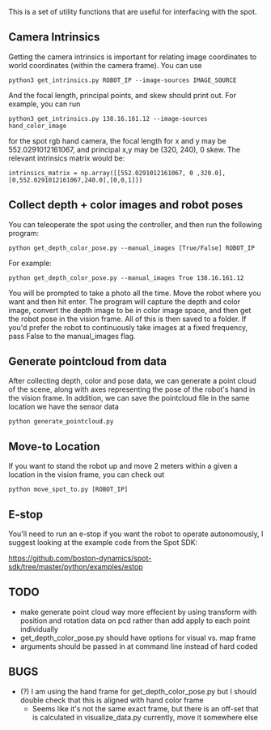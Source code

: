 This is a set of utility functions that are useful for interfacing with the spot.

## Camera Intrinsics
Getting the camera intrinsics is important for relating image coordinates to world coordinates (within the camera frame). You can use

`python3 get_intrinsics.py ROBOT_IP --image-sources IMAGE_SOURCE`

And the focal length, principal points, and skew should print out. For example, you can run

`python3 get_intrinsics.py 138.16.161.12 --image-sources hand_color_image`

for the spot rgb hand camera, the focal length for x and y may be 552.0291012161067, and principal x,y may be (320, 240), 0 skew. The relevant intrinsics matrix would be:

`intrinsics_matrix = np.array([[552.0291012161067, 0 ,320.0],[0,552.0291012161067,240.0],[0,0,1]])`

## Collect depth + color images and robot poses
You can teleoperate the spot using the controller, and then run the following program:

`python get_depth_color_pose.py --manual_images [True/False] ROBOT_IP`

For example:

`python get_depth_color_pose.py --manual_images True 138.16.161.12`

You will be prompted to take a photo all the time. Move the robot where you want and then hit enter. The program will capture the depth and color image, convert the depth image to be in color image space, and then get the robot pose in the vision frame. All of this is then saved to a folder. If you'd prefer the robot to continuously take images at a fixed frequency, pass False to the manual_images flag.

## Generate pointcloud from data
After collecting depth, color and pose data, we can generate a point cloud of the scene, along with axes representing the pose of the robot's hand in the vision frame. In addition, we can save the pointcloud file in the same location we have the sensor data

`python generate_pointcloud.py`

## Move-to Location
If you want to stand the robot up and move 2 meters within a given a location in the vision frame, you can check out 

`python move_spot_to.py [ROBOT_IP]`

## E-stop
You'll need to run an e-stop if you want the robot to operate autonomously, I suggest looking at the example code from the Spot SDK:

https://github.com/boston-dynamics/spot-sdk/tree/master/python/examples/estop

## TODO
- make generate point cloud way more effecient by using transform with position and rotation data on pcd rather than add apply to each point individually
- get_depth_color_pose.py should have options for visual vs. map frame
- arguments should be passed in at command line instead of hard coded

## BUGS 
- (?) I am using the hand frame for get_depth_color_pose.py but I should double check that this is aligned with hand color frame
	- Seems like it's not the same exact frame, but there is an off-set that is calculated in visualize_data.py currently, move it somewhere else